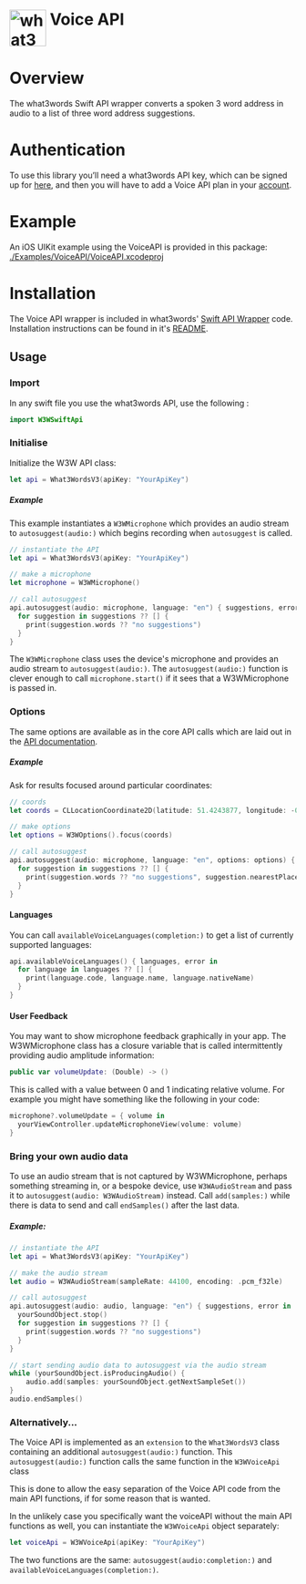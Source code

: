 # <img valign='top' src="https://what3words.com/assets/images/w3w_square_red.png" width="64" height="64" alt="what3words">&nbsp;Voice API


# Overview

The what3words Swift API wrapper converts a spoken 3 word address in audio to a list of three word address suggestions.

# Authentication

To use this library you’ll need a what3words API key, which can be signed up for [here](https://what3words.com/select-plan), and then you will have to add a Voice API plan in your [account](https://accounts.what3words.com/billing).

# Example

An iOS UIKit example using the VoiceAPI is provided in this package: [./Examples/VoiceAPI/VoiceAPI.xcodeproj](./Examples/VoiceAPI/VoiceAPI.xcodeproj)

# Installation

The Voice API wrapper is included in what3words' [Swift API Wrapper](https://github.com/what3words/w3w-swift-wrapper) code.  Installation instructions can be found in it's [README](README.md).

## Usage

### Import

In any swift file you use the what3words API, use the following :

```swift
import W3WSwiftApi
```

### Initialise

Initialize the W3W API class:

```swift
let api = What3WordsV3(apiKey: "YourApiKey")
```

##### Example
This example instantiates a `W3WMicrophone` which provides an audio stream to `autosuggest(audio:)` which begins recording when `autosuggest` is called.

```swift
// instantiate the API
let api = What3WordsV3(apiKey: "YourApiKey")

// make a microphone
let microphone = W3WMicrophone()

// call autosuggest
api.autosuggest(audio: microphone, language: "en") { suggestions, error in
  for suggestion in suggestions ?? [] {
    print(suggestion.words ?? "no suggestions")
  }
}
```


The `W3WMicrophone` class uses the device's microphone and provides an audio stream to `autosuggest(audio:)`.  The `autosuggest(audio:)` function is clever enough to call `microphone.start()` if it sees that a W3WMicrophone is passed in.

### Options

The same options are available as in the core API calls which are laid out in the [API documentation](https://developer.what3words.com/public-api/docs#autosuggest).

##### Example

Ask for results focused around particular coordinates:

```swift
// coords
let coords = CLLocationCoordinate2D(latitude: 51.4243877, longitude: -0.34745)

// make options
let options = W3WOptions().focus(coords)

// call autosuggest
api.autosuggest(audio: microphone, language: "en", options: options) { suggestions, error in
  for suggestion in suggestions ?? [] {
    print(suggestion.words ?? "no suggestions", suggestion.nearestPlace ?? "")
  }
}
```


#### Languages

You can call `availableVoiceLanguages(completion:)` to get a list of currently supported languages:

```Swift
api.availableVoiceLanguages() { languages, error in
  for language in languages ?? [] {
    print(language.code, language.name, language.nativeName)
  }
}

```

#### User Feedback

You may want to show microphone feedback graphically in your app. The W3WMicrophone class has a closure variable that is called intermittently providing audio amplitude information:

```Swift
public var volumeUpdate: (Double) -> ()
```

This is called with a value between 0 and 1 indicating relative volume.  For example you might have something like the following in your code:

```Swift
microphone?.volumeUpdate = { volume in 
  yourViewController.updateMicrophoneView(volume: volume)
}
```

### Bring your own audio data

To use an audio stream that is not captured by W3WMicrophone, perhaps something streaming in, or a bespoke device, use `W3WAudioStream` and pass it to `autosuggest(audio: W3WAudioStream)` instead.  Call `add(samples:)` while there is data to send and call `endSamples()` after the last data.

##### Example:

```Swift
// instantiate the API
let api = What3WordsV3(apiKey: "YourApiKey")

// make the audio stream
let audio = W3WAudioStream(sampleRate: 44100, encoding: .pcm_f32le)

// call autosuggest
api.autosuggest(audio: audio, language: "en") { suggestions, error in
  yourSoundObject.stop()
  for suggestion in suggestions ?? [] {
    print(suggestion.words ?? "no suggestions")
  }
}

// start sending audio data to autosuggest via the audio stream
while (yourSoundObject.isProducingAudio() {
	audio.add(samples: yourSoundObject.getNextSampleSet())
}
audio.endSamples()

```

### Alternatively...

The Voice API is implemented as an `extension` to the `What3WordsV3` class containing an additional `autosuggest(audio:)` function. This `autosuggest(audio:)` function calls the same function in the `W3WVoiceApi` class

This is done to allow the easy separation of the Voice API code from the main API functions, if for some reason that is wanted.

In the unlikely case you specifically want the voiceAPI without the main API functions as well, you can instantiate the `W3WVoiceApi` object separately:

```swift
let voiceApi = W3WVoiceApi(apiKey: "YourApiKey")
```

The two functions are the same: `autosuggest(audio:completion:)` and `availableVoiceLanguages(completion:)`.


